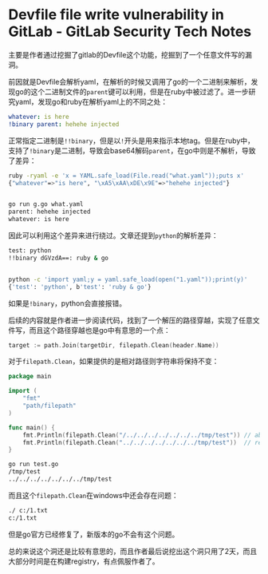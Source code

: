 # Devfile file write vulnerability in GitLab - GitLab Security Tech Notes

主要是作者通过挖掘了gitlab的Devfile这个功能，挖掘到了一个任意文件写的漏洞。

前因就是Devfile会解析yaml，在解析的时候又调用了go的一个二进制来解析，发现go的这个二进制文件的`parent`键可以利用，但是在ruby中被过滤了。进一步研究yaml，发现go和ruby在解析yaml上的不同之处：

```yaml
whatever: is here
!binary parent: hehehe injected
```

正常指定二进制是`!!binary`，但是以`!`开头是用来指示本地tag。但是在ruby中，支持了`!binary`是二进制，导致会base64解码`parent`，在go中则是不解析，导致了差异：

```bash
ruby -ryaml -e 'x = YAML.safe_load(File.read("what.yaml"));puts x'
{"whatever"=>"is here", "\xA5\xAA\xDE\x9E"=>"hehehe injected"}


go run g.go what.yaml 
parent: hehehe injected
whatever: is here
```

因此可以利用这个差异来进行绕过。文章还提到`python`的解析差异：

```bash
test: python
!!binary dGVzdA==: ruby & go


python -c 'import yaml;y = yaml.safe_load(open("1.yaml"));print(y)'        
{'test': 'python', b'test': 'ruby & go'}
```



如果是`!binary`，python会直接报错。



后续的内容就是作者进一步阅读代码，找到了一个解压的路径穿越，实现了任意文件写，而且这个路径穿越也是go中有意思的一个点：

```go
target := path.Join(targetDir, filepath.Clean(header.Name))
```

对于`filepath.Clean`，如果提供的是相对路径则字符串将保持不变：

```go
package main

import (
    "fmt"
    "path/filepath"
)

func main() {
    fmt.Println(filepath.Clean("/../../../../../../../tmp/test")) // absolute path
    fmt.Println(filepath.Clean("../../../../../../../tmp/test"))  // relative path
}

```



```bash
go run test.go
/tmp/test
../../../../../../../tmp/test
```

而且这个`filepath.Clean`在windows中还会存在问题：

```bash
./ c:/1.txt
c:/1.txt
```

但是go官方已经修复了，新版本的go不会有这个问题。

总的来说这个洞还是比较有意思的，而且作者最后说挖出这个洞只用了2天，而且大部分时间是在构建registry，有点佩服作者了。